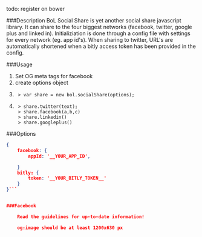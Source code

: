 todo: register on bower




###Description
BoL Social Share is yet another social share javascript library. It can share to the four biggest networks (facebook, twitter, google plus and linked in). Initializiation is done through a config file with settings for every network (eg. app id's). When sharing to twitter, URL's are automatically shortened when a bitly access token has been provided in the config.


###Usage

1. Set OG meta tags for facebook
2. create options object
3.      > var share = new bol.socialShare(options);
4.      > share.twitter(text);
        > share.facebook(a,b,c)
        > share.linkedin()
        > share.googleplus()

###Options
```json
{
    facebook: {
        appId: '__YOUR_APP_ID',

    }
    bitly: {
        token: '__YOUR_BITLY_TOKEN__'
    }
}```


###Facebook

    Read the guidelines for up-to-date information!

    og:image should be at least 1200x630 px
